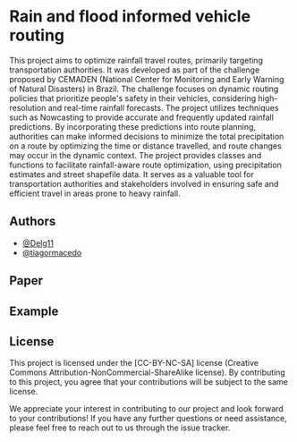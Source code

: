 # Rain and flood informed vehicle routing

This project aims to optimize rainfall travel routes, primarily targeting transportation authorities. It was developed as part of the challenge proposed by CEMADEN (National Center for Monitoring and Early Warning of Natural Disasters) in Brazil. The challenge focuses on dynamic routing policies that prioritize people's safety in their vehicles, considering high-resolution and real-time rainfall forecasts. The project utilizes techniques such as Nowcasting to provide accurate and frequently updated rainfall predictions. By incorporating these predictions into route planning, authorities can make informed decisions to minimize the total precipitation on a route by optimizing the time or distance travelled, and route changes may occur in the dynamic context. The project provides classes and functions to facilitate rainfall-aware route optimization, using precipitation estimates and street shapefile data. It serves as a valuable tool for transportation authorities and stakeholders involved in ensuring safe and efficient travel in areas prone to heavy rainfall.

## Authors

- [@Delg11](https://github.com/Delg11)
- [@tiagormacedo](https://github.com/tiagormacedo)

## Paper

## Example

## License

This project is licensed under the [CC-BY-NC-SA] license (Creative Commons Attribution-NonCommercial-ShareAlike license). By contributing to this project, you agree that your contributions will be subject to the same license.

We appreciate your interest in contributing to our project and look forward to your contributions! If you have any further questions or need assistance, please feel free to reach out to us through the issue tracker.
